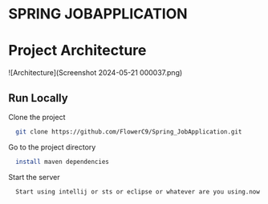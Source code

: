 # SPRING JOBAPPLICATION

# Project Architecture

![Architecture](Screenshot 2024-05-21 000037.png)
## Run Locally

Clone the project

```bash
  git clone https://github.com/FlowerC9/Spring_JobApplication.git
```

Go to the project directory

```bash
  install maven dependencies
```
Start the server

```bash
  Start using intellij or sts or eclipse or whatever are you using.now you will see a log that tomcat started on port 8080 then the sever is running successfully. 
```


